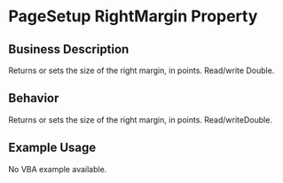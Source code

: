 # PageSetup RightMargin Property

## Business Description
Returns or sets the size of the right margin, in points. Read/write Double.

## Behavior
Returns or sets the size of the right margin, in points. Read/writeDouble.

## Example Usage
No VBA example available.